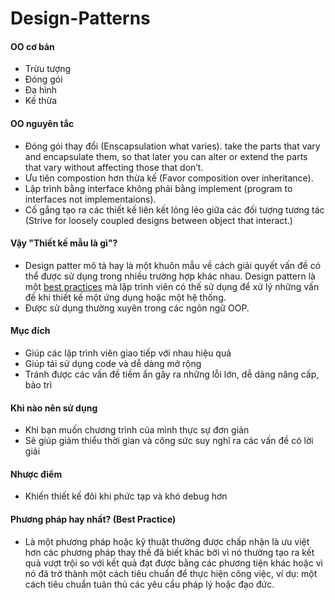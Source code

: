 # Design-Patterns
#### OO cơ bản
- Trừu tượng
- Đóng gói
- Đa hình
- Kế thừa
#### OO nguyên tắc
- Đóng gói thay đổi (Enscapsulation what varies). take the parts that vary and encapsulate them, so that later you can alter or extend the parts that vary without affecting 
those that don’t. 
- Ưu tiên compostion hơn thừa kế (Favor composition over inheritance).
- Lập trình bằng interface không phải bằng implement (program to interfaces not implementaions).
- Cố gắng tạo ra các thiết kế liên kết lỏng lẻo giữa các đối tượng tương tác (Strive for loosely coupled designs between object that interact.)
#### Vậy "Thiết kế mẫu là gì"?
- Design patter mô tả hay là một khuôn mẫu về cách giải quyết vấn đề có thể được sử dụng trong nhiều trường hợp khác nhau. Design pattern là một [best practices](#phương-pháp-hay-nhất-best-practice) mà lập trình viên có thế sử dụng để xử lý những vấn đề khi thiết kế một ứng dụng hoặc một hệ thống.
- Được sử dụng thường xuyên trong các ngôn ngữ OOP.
#### Mục đích
- Giúp các lập trình viên giao tiếp với nhau hiệu quả
- Giúp tái sử dụng code và dễ dàng mở rộng
- Tránh được các vấn đề tiềm ẩn gây ra những lỗi lớn, dễ dàng nâng cấp, bảo trì
#### Khi nào nên sử dụng
 - Khi bạn muốn chương trình của mình thực sự đơn giản 
 - Sẽ giúp giảm thiểu thời gian và công sức suy nghĩ ra các vấn đề có lời giải 
#### Nhược điểm
 - Khiến thiết kế đôi khi phức tạp và khó debug hơn
#### Phương pháp hay nhất? (Best Practice)
- Là một phương pháp hoặc kỹ thuật thường được chấp nhận là ưu việt hơn các phương pháp thay thế đã biết khác bởi vì nó thường tạo ra kết quả vượt trội so với kết quả đạt được bằng các phương tiện khác hoặc vì nó đã trở thành một cách tiêu chuẩn để thực hiện công việc, ví dụ: một cách tiêu chuẩn tuân thủ các yêu cầu pháp lý hoặc đạo đức.
